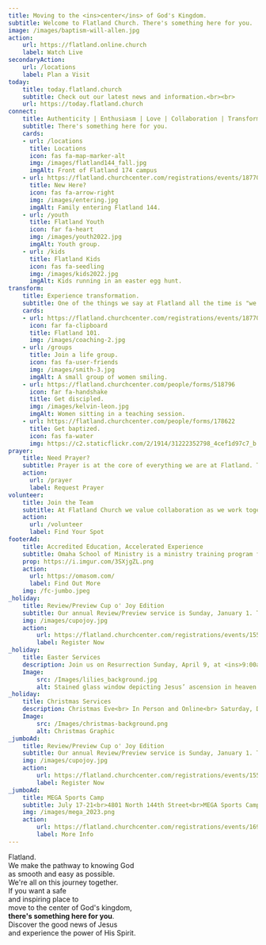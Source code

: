 ```yaml
---
title: Moving to the <ins>center</ins> of God's Kingdom.
subtitle: Welcome to Flatland Church. There's something here for you.
image: /images/baptism-will-allen.jpg
action:
    url: https://flatland.online.church
    label: Watch Live
secondaryAction:
    url: /locations
    label: Plan a Visit
today:
    title: today.flatland.church
    subtitle: Check out our latest news and information.<br><br>
    url: https://today.flatland.church
connect:
    title: Authenticity | Enthusiasm | Love | Collaboration | Transformation
    subtitle: There's something here for you.
    cards:
    - url: /locations
      title: Locations
      icon: fas fa-map-marker-alt
      img: /images/flatland144_fall.jpg
      imgAlt: Front of Flatland 174 campus
    - url: https://flatland.churchcenter.com/registrations/events/1877033
      title: New Here?
      icon: fas fa-arrow-right
      img: /images/entering.jpg
      imgAlt: Family entering Flatland 144.
    - url: /youth
      title: Flatland Youth
      icon: far fa-heart
      img: /images/youth2022.jpg
      imgAlt: Youth group.
    - url: /kids
      title: Flatland Kids
      icon: fas fa-seedling
      img: /images/kids2022.jpg
      imgAlt: Kids running in an easter egg hunt.
transform:
    title: Experience transformation.
    subtitle: One of the things we say at Flatland all the time is "we love you right where you are, but we love you too much to leave you there." We're committed to seeing God transform your life as you move closer to the center of his Kingdom, and we have a number of key ways to help you do just that.
    cards:
    - url: https://flatland.churchcenter.com/registrations/events/1877033
      icon: far fa-clipboard
      title: Flatland 101.
      img: /images/coaching-2.jpg
    - url: /groups
      title: Join a life group.
      icon: fas fa-user-friends
      img: /images/smith-3.jpg
      imgAlt: A small group of women smiling.
    - url: https://flatland.churchcenter.com/people/forms/518796
      icon: far fa-handshake
      title: Get discipled.
      img: /images/kelvin-leon.jpg
      imgAlt: Women sitting in a teaching session.
    - url: https://flatland.churchcenter.com/people/forms/178622
      title: Get baptized.
      icon: fas fa-water
      img: https://c2.staticflickr.com/2/1914/31222352798_4cef1d97c7_b.jpg
prayer:
    title: Need Prayer?
    subtitle: Prayer is at the core of everything we are at Flatland. The Apostle Paul encouraged his friends to never stop praying. We want to pray for you in your time of need.
    action:
      url: /prayer
      label: Request Prayer
volunteer:
    title: Join the Team
    subtitle: At Flatland Church we value collaboration as we work together to help people move to the center. Find a place where you can serve at Flatland.
    action:
      url: /volunteer
      label: Find Your Spot
footerAd:
    title: Accredited Education, Accelerated Experience
    subtitle: Omaha School of Ministry is a ministry training program from Flatland Church.
    prop: https://i.imgur.com/3SXjgZL.png
    action:
      url: https://omasom.com/
      label: Find Out More
    img: /fc-jumbo.jpeg
_holiday:
    title: Review/Preview Cup o' Joy Edition
    subtitle: Our annual Review/Preview service is Sunday, January 1. This year features an online, 30-minute special as we review 2022 and unveil our eight teaching series for 2023. Join us at 10:00am right hear at flatlandchurch.com.<br><br> Or, join us at Flatland Church for a Watch Party! Register and come early for breakfast at 9:30am!<br>
    img: /images/cupojoy.jpg
    action:
        url: https://flatland.churchcenter.com/registrations/events/1551070
        label: Register Now
_holiday:
    title: Easter Services
    description: Join us on Resurrection Sunday, April 9, at <ins>9:00am</ins> or <ins>10:30am</ins>. Experience the wonder and personal impact of Christ's resurrection power.
    Image:
        src: /Images/lilies_background.jpg
        alt: Stained glass window depicting Jesus’ ascension in heaven with Apostles surrounding him
_holiday:
    title: Christmas Services
    description: Christmas Eve<br> In Person and Online<br> Saturday, December 24<br> 3:30pm or 5:00pm<br><br> Christmas Day<br> Online Only<br> Sunday, December 25<br> 10:00am
    Image:
        src: /Images/christmas-background.png
        alt: Christmas Graphic
_jumboAd:
    title: Review/Preview Cup o' Joy Edition
    subtitle: Our annual Review/Preview service is Sunday, January 1. This year features an online, 30-minute special as we review 2022 and unveil our eight teaching series for 2023. Join us at 10:00am right hear at flatlandchurch.com.<br><br> Or, join us at Flatland Church for a Watch Party! Register and come early for breakfast at 9:30am!<br>
    img: /images/cupojoy.jpg
    action:
        url: https://flatland.churchcenter.com/registrations/events/1551070
        label: Register Now
_jumboAd:
    title: MEGA Sports Camp
    subtitle: July 17-21<br>4801 North 144th Street<br>MEGA Sports Camp is a great way for kids to learn about Jesus while participating in soccer, track & field, or cheer. Sign up by July 1 and receive a camp t-shirt.
    img: /images/mega_2023.png
    action:
        url: https://flatland.churchcenter.com/registrations/events/1691588
        label: More Info
---
```


Flatland.<br>We make the pathway to knowing God<br>as smooth and easy as possible.<br>We're all on this journey together.<br>If you want a safe<br>and inspiring place to<br>move to the center of God's kingdom,<br><b>there's something here for you</b>.<br>Discover the good news of Jesus<br>and experience the power of His Spirit.

